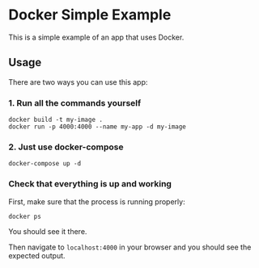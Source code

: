 # Docker Simple Example

This is a simple example of an app that uses Docker.

## Usage

There are two ways you can use this app:

### 1. Run all the commands yourself

    docker build -t my-image .
    docker run -p 4000:4000 --name my-app -d my-image

### 2. Just use docker-compose

    docker-compose up -d

### Check that everything is up and working

First, make sure that the process is running properly:

    docker ps

You should see it there.

Then navigate to `localhost:4000` in your browser and you should see the expected output.
